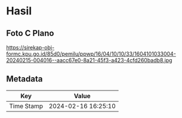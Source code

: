 # Hasil

## Foto C Plano

https://sirekap-obj-formc.kpu.go.id/85d0/pemilu/ppwp/16/04/10/10/33/1604101033004-20240215-004016--aacc67e0-8a21-45f3-a423-4cfd260badb8.jpg


## Metadata

| Key        | Value               |
| ---------- | ------------------- |
| Time Stamp | 2024-02-16 16:25:10 |



